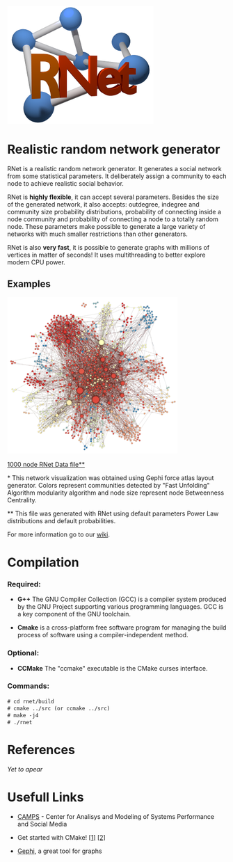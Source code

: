 ![RNet](res/net2-small.png)

# Realistic random network generator

RNet is a realistic random network generator. It generates a social network from
some statistical parameters. It deliberately assign a community to each node to 
achieve realistic social behavior.

RNet is __highly flexible__, it can accept several parameters. Besides the size of the generated network, it also accepts: outdegree, indegree and community size probability distributions, probability of connecting inside a node community and probability of connecting a node to a totally random node. These parameters make possible to generate a large variety of networks with much smaller restrictions than other generators.

RNet is also __very fast__, it is possible to generate graphs with millions of vertices in matter of seconds! It uses multithreading to better explore modern CPU power.

## Examples

![1000 node RNet*](res/rnet1000.png "1000 node RNet*")

[1000 node RNet Data file**](res/rnet1000-el.txt "rnet1000-el.txt")

\* This network visualization was obtained using Gephi force atlas layout generator. Colors represent communities detected by "Fast Unfolding" Algorithm modularity algorithm and node size represent node Betweenness Centrality.

\*\* This file was generated with RNet using default parameters Power Law distributions and default probabilities.

For more information go to our [wiki](https://github.com/mtcs/rnet/wiki).

# Compilation

### Required:

* __G++__ The GNU Compiler Collection (GCC) is a compiler system produced by the
	GNU Project supporting various programming languages. GCC is a key
	component of the GNU toolchain.
	
* __Cmake__ is a cross-platform free software program for managing the build
        process of software using a compiler-independent method.

### Optional:

* __CCMake__ The "ccmake" executable is the CMake curses interface.

### Commands:

	# cd rnet/build
	# cmake ../src (or ccmake ../src)
	# make -j4
	# ./rnet
	
	
# References

_Yet to apear_


# Usefull Links

* [CAMPS](http://camps.dcc.ufmg.br/) - Center for Analisys and Modeling of Systems Performance and Social Media

* Get started with CMake! [\[1\]](http://www.cmake.org/cmake/help/cmake_tutorial.html, "CMake Tutorial")
 [\[2\]](http://wiki.icub.org/yarpdoc/using_cmake.html)

* [Gephi](https://gephi.org/), a great tool for graphs

